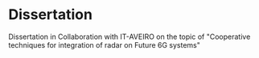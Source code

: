 # Dissertation
 Dissertation in Collaboration with IT-AVEIRO on the topic of "Cooperative techniques for integration of radar on Future 6G systems"
